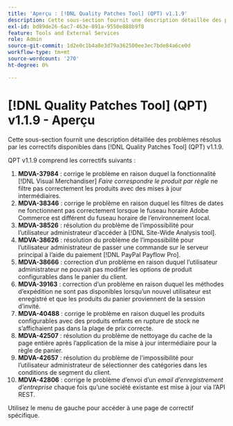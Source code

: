 ```yaml
---
title: 'Aperçu : [!DNL Quality Patches Tool] (QPT) v1.1.9'
description: Cette sous-section fournit une description détaillée des problèmes résolus par les correctifs disponibles dans [!DNL Quality Patches Tool] (QPT) v1.1.9.
exl-id: bd89de26-6ac7-463e-891a-9550e888b9f8
feature: Tools and External Services
role: Admin
source-git-commit: 1d2e0c1b4a8e3d79a362500ee3ec7bde84a6ce0d
workflow-type: tm+mt
source-wordcount: '270'
ht-degree: 0%

---
```


# [!DNL Quality Patches Tool] (QPT) v1.1.9 - Aperçu

Cette sous-section fournit une description détaillée des problèmes résolus par les correctifs disponibles dans [!DNL Quality Patches Tool] (QPT) v1.1.9.

QPT v1.1.9 comprend les correctifs suivants :

1. **MDVA-37984** : corrige le problème en raison duquel la fonctionnalité [!DNL Visual Merchandiser] *Faire correspondre le produit par règle* ne filtre pas correctement les produits avec des mises à jour intermédiaires.
1. **MDVA-38346** : corrige le problème en raison duquel les filtres de dates ne fonctionnent pas correctement lorsque le fuseau horaire Adobe Commerce est différent du fuseau horaire de l’environnement local.
1. **MDVA-38526** : résolution du problème de l’impossibilité pour l’utilisateur administrateur d’accéder à [!DNL Site-Wide Analysis tool].
1. **MDVA-38626** : résolution du problème de l’impossibilité pour l’utilisateur administrateur de passer une commande sur le serveur principal à l’aide du paiement [!DNL PayPal Payflow Pro].
1. **MDVA-38666** : correction d’un problème en raison duquel l’utilisateur administrateur ne pouvait pas modifier les options de produit configurables dans le panier du client.
1. **MDVA-39163** : correction d’un problème en raison duquel les méthodes d’expédition ne sont pas disponibles lorsqu’un nouvel utilisateur est enregistré et que les produits du panier proviennent de la session d’invité.
1. **MDVA-40488** : corrige le problème en raison duquel les produits configurables avec des produits enfants en rupture de stock ne s’affichaient pas dans la plage de prix correcte.
1. **MDVA-42507** : résolution du problème de nettoyage du cache de la page entière après l’application de la mise à jour intermédiaire pour la règle de panier.
1. **MDVA-42657** : résolution du problème de l’impossibilité pour l’utilisateur administrateur de sélectionner des catégories dans les conditions de segment du client.
1. **MDVA-42806** : corrige le problème d’envoi d’un *email d’enregistrement d’entreprise* chaque fois qu’une société existante est mise à jour via l’API REST.

Utilisez le menu de gauche pour accéder à une page de correctif spécifique.
